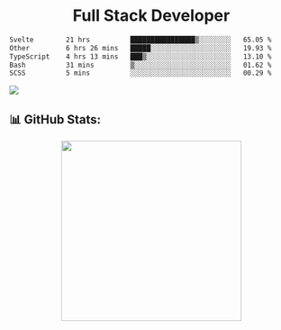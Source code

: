   <h1 align="center" font="bold">
Full Stack Developer 
</h1>


 <!--START_SECTION:waka-->

```txt
Svelte        21 hrs          ████████████████▒░░░░░░░░   65.05 %
Other         6 hrs 26 mins   █████░░░░░░░░░░░░░░░░░░░░   19.93 %
TypeScript    4 hrs 13 mins   ███▒░░░░░░░░░░░░░░░░░░░░░   13.10 %
Bash          31 mins         ▒░░░░░░░░░░░░░░░░░░░░░░░░   01.62 %
SCSS          5 mins          ░░░░░░░░░░░░░░░░░░░░░░░░░   00.29 %
```

<!--END_SECTION:waka-->

  <p align="start">
   
<a href="https://linkedin.com/in/Abhishek">
<img src="https://skillicons.dev/icons?i=cpp,java,python,html,css,js,postgres,mongodb,linux,bash,git,github,react,express,nodejs,nextjs,gcp,docker,vscode,postman,powershell,githubactions,&theme=dark&perline=10" />
</a>
</p>



## 📊 GitHub Stats:

 <div align="center">

 <!-- github streak start -->

<img width=320 src="https://github-readme-streak-stats.herokuapp.com/?user=Abhishek9503&layout=compact"  />

<!-- github streak end -->
